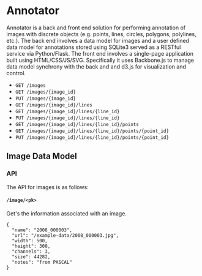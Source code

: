 Annotator
=========

Annotator is a back and front end solution for performing annotation of images
with discrete objects (e.g. points, lines, circles, polygons, polylines, etc.).
The back end involves a data model for images and a user defined data model for
annotations stored using SQLite3 served as a RESTful service via Python/Flask.
The front end involves a single-page application built using HTML/CSS/JS/SVG.
Specifically it uses Backbone.js to manage data model synchrony with the back
and and d3.js for visualization and control.

- `GET /images`
- `GET /images/{image_id}`
- `PUT /images/{image_id}`
- `GET /images/{image_id}/lines`
- `GET /images/{image_id}/lines/{line_id}`
- `PUT /images/{image_id}/lines/{line_id}`
- `GET /images/{image_id}/lines/{line_id}/points`
- `GET /images/{image_id}/lines/{line_id}/points/{point_id}`
- `PUT /images/{image_id}/lines/{line_id}/points/{point_id}`

Image Data Model
----------------

### API

The API for images is as follows:

#### `/image/<pk>`

Get's the information associated with an image.

```
{
  "name": "2008_000003",
  "url": "/example-data/2008_000003.jpg",
  "width": 500,
  "height": 300,
  "channels": 3,
  "size": 44282,
  "notes": "from PASCAL"
}
```
